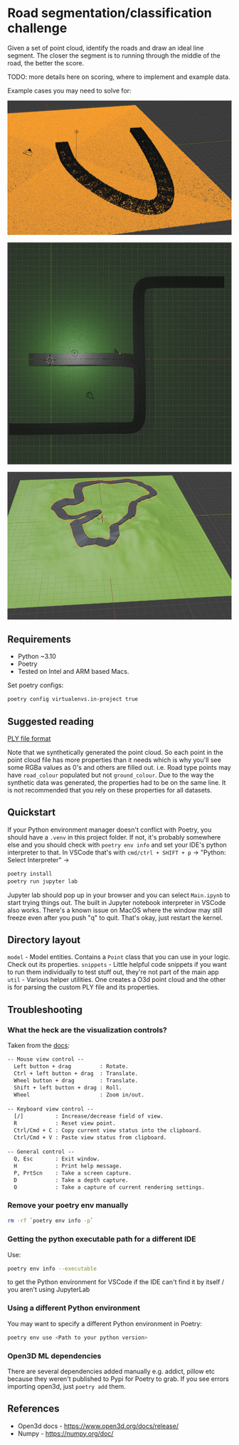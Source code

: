 # Road segmentation/classification challenge
Given a set of point cloud, identify the roads and draw an ideal line segment. The closer the segment is to running through the middle of the road, the better the score.

TODO: more details here on scoring, where to implement and example data.

Example cases you may need to solve for:

![Basic road point cloud](./images/basic-road-pc.png)

![turns](./images/turns.png)

![elevation](./images/elevation.png)


## Requirements
- Python ~3.10
- Poetry
- Tested on Intel and ARM based Macs.

Set poetry configs:
```bash
poetry config virtualenvs.in-project true
```

## Suggested reading
[PLY file format](https://paulbourke.net/dataformats/ply/)

Note that we synthetically generated the point cloud. So each point in the point cloud file has more properties than it needs which is why you'll see some RGBa values as 0's and others are filled out. i.e. Road type points may have `road_colour` populated but not `ground_colour`. Due to the way the synthetic data was generated, the properties had to be on the same line. It is not recommended that you rely on these properties for all datasets.

## Quickstart
If your Python environment manager doesn't conflict with Poetry, you should have a `.venv` in this project folder. If not, it's probably somewhere else and you should check with `poetry env info` and set your IDE's python interpreter to that. In VSCode that's with `cmd/ctrl + SHIFT + p` -> "Python: Select Interpreter" -> <path to your interpreter from the previous command>

```bash
poetry install
poetry run jupyter lab
```
Jupyter lab should pop up in your browser and you can select `Main.ipynb` to start trying things out. The built in Jupyter notebook interpreter in VSCode also works. There's a known issue on MacOS where the window may still freeze even after you push "q" to quit. That's okay, just restart the kernel.

## Directory layout
`model` - Model entities. Contains a `Point` class that you can use in your logic. Check out its properties. 
`snippets` - Little helpful code snippets if you want to run them individually to test stuff out, they're not part of the main app
`util` - Various helper utilities. One creates a O3d point cloud and the other is for parsing the custom PLY file and its properties.

## Troubleshooting
### What the heck are the visualization controls?
Taken from the [docs](https://www.open3d.org/docs/release/tutorial/visualization/visualization.html):
```text
-- Mouse view control --
  Left button + drag         : Rotate.
  Ctrl + left button + drag  : Translate.
  Wheel button + drag        : Translate.
  Shift + left button + drag : Roll.
  Wheel                      : Zoom in/out.

-- Keyboard view control --
  [/]          : Increase/decrease field of view.
  R            : Reset view point.
  Ctrl/Cmd + C : Copy current view status into the clipboard.
  Ctrl/Cmd + V : Paste view status from clipboard.

-- General control --
  Q, Esc       : Exit window.
  H            : Print help message.
  P, PrtScn    : Take a screen capture.
  D            : Take a depth capture.
  O            : Take a capture of current rendering settings.
```


### Remove your poetry env manually
```bash
rm -rf `poetry env info -p`
```

### Getting the python executable path for a different IDE
Use:
```bash
poetry env info --executable
```
to get the Python environment for VSCode if the IDE can't find it by itself / you aren't using JupyterLab

### Using a different Python environment
You may want to specify a different Python environment in Poetry:
```bash
poetry env use <Path to your python version>
```

### Open3D ML dependencies
There are several dependencies added manually e.g. addict, pillow etc because they weren't published to Pypi for Poetry to grab.
If you see errors importing open3d, just `poetry add` them.



## References
- Open3d docs - https://www.open3d.org/docs/release/
- Numpy - https://numpy.org/doc/
